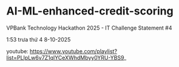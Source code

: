 # AI-ML-enhanced-credit-scoring
VPBank Technology Hackathon 2025 - IT Challenge Statement #4

1:53 trưa thứ 4 8-10-2025

youtube: https://www.youtube.com/playlist?list=PLIpLw6v7Z1qlYCeXWhdMbyy0YRU-YBS9_ 

